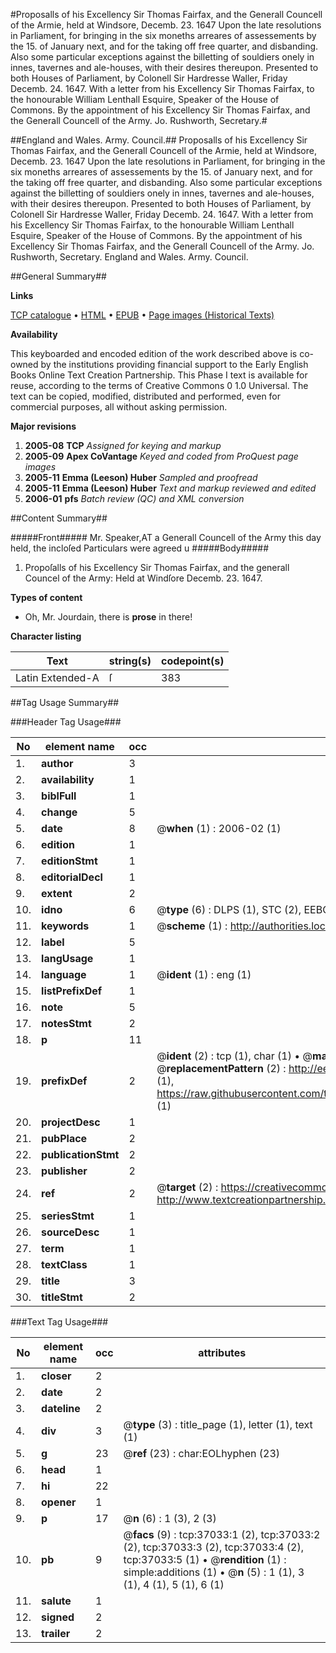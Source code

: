 #Proposalls of his Excellency Sir Thomas Fairfax, and the Generall Councell of the Armie, held at Windsore, Decemb. 23. 1647 Upon the late resolutions in Parliament, for bringing in the six moneths arreares of assessements by the 15. of January next, and for the taking off free quarter, and disbanding. Also some particular exceptions against the billetting of souldiers onely in innes, tavernes and ale-houses, with their desires thereupon. Presented to both Houses of Parliament, by Colonell Sir Hardresse Waller, Friday Decemb. 24. 1647. With a letter from his Excellency Sir Thomas Fairfax, to the honourable William Lenthall Esquire, Speaker of the House of Commons. By the appointment of his Excellency Sir Thomas Fairfax, and the Generall Councell of the Army. Jo. Rushworth, Secretary.#

##England and Wales. Army. Council.##
Proposalls of his Excellency Sir Thomas Fairfax, and the Generall Councell of the Armie, held at Windsore, Decemb. 23. 1647 Upon the late resolutions in Parliament, for bringing in the six moneths arreares of assessements by the 15. of January next, and for the taking off free quarter, and disbanding. Also some particular exceptions against the billetting of souldiers onely in innes, tavernes and ale-houses, with their desires thereupon. Presented to both Houses of Parliament, by Colonell Sir Hardresse Waller, Friday Decemb. 24. 1647. With a letter from his Excellency Sir Thomas Fairfax, to the honourable William Lenthall Esquire, Speaker of the House of Commons. By the appointment of his Excellency Sir Thomas Fairfax, and the Generall Councell of the Army. Jo. Rushworth, Secretary.
England and Wales. Army. Council.

##General Summary##

**Links**

[TCP catalogue](http://www.ota.ox.ac.uk/tcp/)  • 
[HTML](http://tei.it.ox.ac.uk/tcp/Texts-HTML/free/A40/A40501.html)  • 
[EPUB](http://tei.it.ox.ac.uk/tcp/Texts-EPUB/free/A40/A40501.epub) • 
[Page images (Historical Texts)](https://data.historicaltexts.jisc.ac.uk/view?pubId=eebo-99832559e&pageId=eebo-99832559e-37033-1)

**Availability**

This keyboarded and encoded edition of the
	       work described above is co-owned by the institutions
	       providing financial support to the Early English Books
	       Online Text Creation Partnership. This Phase I text is
	       available for reuse, according to the terms of Creative
	       Commons 0 1.0 Universal. The text can be copied,
	       modified, distributed and performed, even for
	       commercial purposes, all without asking permission.

**Major revisions**

1. __2005-08__ __TCP__ *Assigned for keying and markup*
1. __2005-09__ __Apex CoVantage__ *Keyed and coded from ProQuest page images*
1. __2005-11__ __Emma (Leeson) Huber__ *Sampled and proofread*
1. __2005-11__ __Emma (Leeson) Huber__ *Text and markup reviewed and edited*
1. __2006-01__ __pfs__ *Batch review (QC) and XML conversion*

##Content Summary##

#####Front#####
Mr. Speaker,AT a Generall Councell of the Army this day held, the incloſed Particulars were agreed u
#####Body#####

1. Propoſalls of his Excellency Sir Thomas Fairfax, and the generall Councel of the Army: Held at Windſore Decemb. 23. 1647.

**Types of content**

  * Oh, Mr. Jourdain, there is **prose** in there!

**Character listing**


|Text|string(s)|codepoint(s)|
|---|---|---|
|Latin Extended-A|ſ|383|

##Tag Usage Summary##

###Header Tag Usage###

|No|element name|occ|attributes|
|---|---|---|---|
|1.|__author__|3||
|2.|__availability__|1||
|3.|__biblFull__|1||
|4.|__change__|5||
|5.|__date__|8| @__when__ (1) : 2006-02 (1)|
|6.|__edition__|1||
|7.|__editionStmt__|1||
|8.|__editorialDecl__|1||
|9.|__extent__|2||
|10.|__idno__|6| @__type__ (6) : DLPS (1), STC (2), EEBO-CITATION (1), PROQUEST (1), VID (1)|
|11.|__keywords__|1| @__scheme__ (1) : http://authorities.loc.gov/ (1)|
|12.|__label__|5||
|13.|__langUsage__|1||
|14.|__language__|1| @__ident__ (1) : eng (1)|
|15.|__listPrefixDef__|1||
|16.|__note__|5||
|17.|__notesStmt__|2||
|18.|__p__|11||
|19.|__prefixDef__|2| @__ident__ (2) : tcp (1), char (1)  •  @__matchPattern__ (2) : ([0-9\-]+):([0-9IVX]+) (1), (.+) (1)  •  @__replacementPattern__ (2) : http://eebo.chadwyck.com/downloadtiff?vid=$1&page=$2 (1), https://raw.githubusercontent.com/textcreationpartnership/Texts/master/tcpchars.xml#$1 (1)|
|20.|__projectDesc__|1||
|21.|__pubPlace__|2||
|22.|__publicationStmt__|2||
|23.|__publisher__|2||
|24.|__ref__|2| @__target__ (2) : https://creativecommons.org/publicdomain/zero/1.0/ (1), http://www.textcreationpartnership.org/docs/. (1)|
|25.|__seriesStmt__|1||
|26.|__sourceDesc__|1||
|27.|__term__|1||
|28.|__textClass__|1||
|29.|__title__|3||
|30.|__titleStmt__|2||


###Text Tag Usage###

|No|element name|occ|attributes|
|---|---|---|---|
|1.|__closer__|2||
|2.|__date__|2||
|3.|__dateline__|2||
|4.|__div__|3| @__type__ (3) : title_page (1), letter (1), text (1)|
|5.|__g__|23| @__ref__ (23) : char:EOLhyphen (23)|
|6.|__head__|1||
|7.|__hi__|22||
|8.|__opener__|1||
|9.|__p__|17| @__n__ (6) : 1 (3), 2 (3)|
|10.|__pb__|9| @__facs__ (9) : tcp:37033:1 (2), tcp:37033:2 (2), tcp:37033:3 (2), tcp:37033:4 (2), tcp:37033:5 (1)  •  @__rendition__ (1) : simple:additions (1)  •  @__n__ (5) : 1 (1), 3 (1), 4 (1), 5 (1), 6 (1)|
|11.|__salute__|1||
|12.|__signed__|2||
|13.|__trailer__|2||

